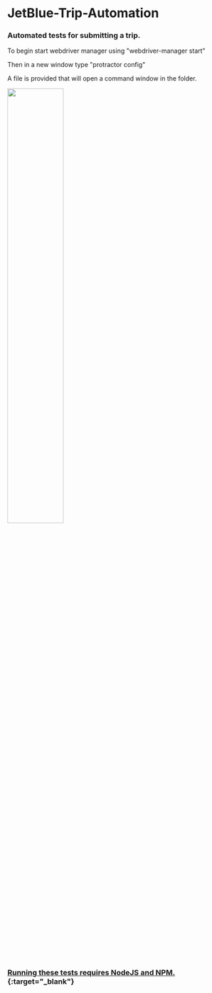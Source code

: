 # JetBlue-Trip-Automation
### Automated tests for submitting a trip.

To begin start webdriver manager using "webdriver-manager start"

Then in a new window type "protractor config"

A file is provided that will open a command window in the folder.

<img src="https://nodejs.org/static/images/logos/nodejs-new-pantone-black.png" width="50%" height="50%">

### [Running these tests requires NodeJS and NPM.](https://nodejs.org/en/){:target="_blank"}
